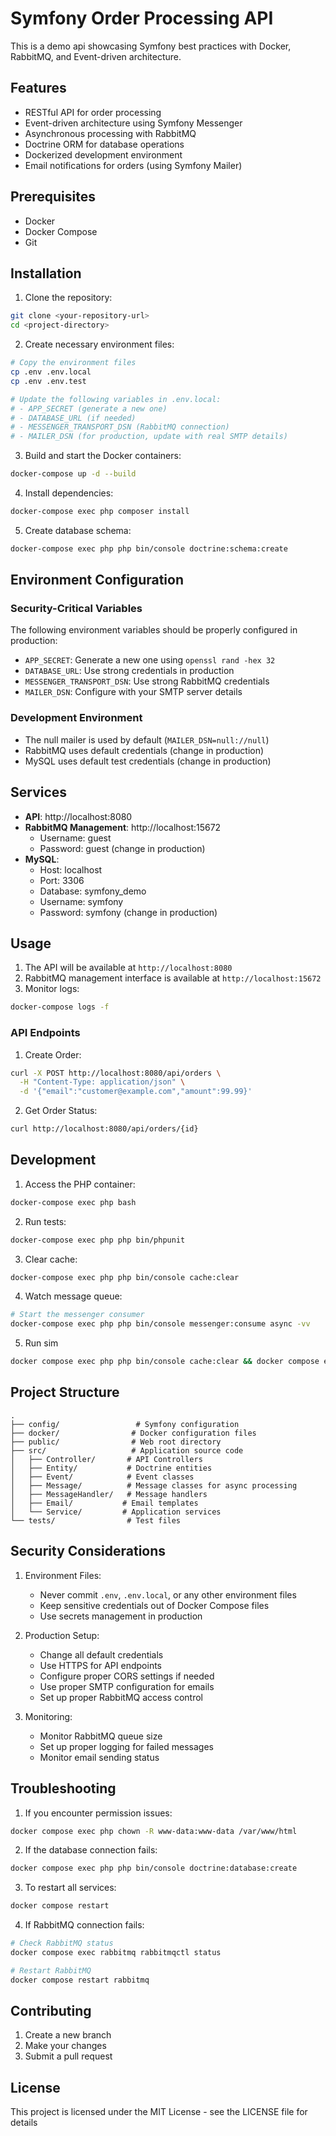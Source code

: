 # Symfony Order Processing API

This is a demo api showcasing Symfony best practices with Docker, RabbitMQ, and Event-driven architecture.

## Features

- RESTful API for order processing
- Event-driven architecture using Symfony Messenger
- Asynchronous processing with RabbitMQ
- Doctrine ORM for database operations
- Dockerized development environment
- Email notifications for orders (using Symfony Mailer)

## Prerequisites

- Docker
- Docker Compose
- Git

## Installation

1. Clone the repository:
```bash
git clone <your-repository-url>
cd <project-directory>
```

2. Create necessary environment files:
```bash
# Copy the environment files
cp .env .env.local
cp .env .env.test

# Update the following variables in .env.local:
# - APP_SECRET (generate a new one)
# - DATABASE_URL (if needed)
# - MESSENGER_TRANSPORT_DSN (RabbitMQ connection)
# - MAILER_DSN (for production, update with real SMTP details)
```

3. Build and start the Docker containers:
```bash
docker-compose up -d --build
```

4. Install dependencies:
```bash
docker-compose exec php composer install
```

5. Create database schema:
```bash
docker-compose exec php php bin/console doctrine:schema:create
```

## Environment Configuration

### Security-Critical Variables
The following environment variables should be properly configured in production:

- `APP_SECRET`: Generate a new one using `openssl rand -hex 32`
- `DATABASE_URL`: Use strong credentials in production
- `MESSENGER_TRANSPORT_DSN`: Use strong RabbitMQ credentials
- `MAILER_DSN`: Configure with your SMTP server details

### Development Environment
- The null mailer is used by default (`MAILER_DSN=null://null`)
- RabbitMQ uses default credentials (change in production)
- MySQL uses default test credentials (change in production)

## Services

- **API**: http://localhost:8080
- **RabbitMQ Management**: http://localhost:15672
  - Username: guest
  - Password: guest (change in production)
- **MySQL**:
  - Host: localhost
  - Port: 3306
  - Database: symfony_demo
  - Username: symfony
  - Password: symfony (change in production)

## Usage

1. The API will be available at `http://localhost:8080`
2. RabbitMQ management interface is available at `http://localhost:15672`
3. Monitor logs:
```bash
docker-compose logs -f
```

### API Endpoints

1. Create Order:
```bash
curl -X POST http://localhost:8080/api/orders \
  -H "Content-Type: application/json" \
  -d '{"email":"customer@example.com","amount":99.99}'
```

2. Get Order Status:
```bash
curl http://localhost:8080/api/orders/{id}
```

## Development

1. Access the PHP container:
```bash
docker-compose exec php bash
```

2. Run tests:
```bash
docker-compose exec php php bin/phpunit
```

3. Clear cache:
```bash
docker-compose exec php php bin/console cache:clear
```

4. Watch message queue:
```bash
# Start the messenger consumer
docker-compose exec php php bin/console messenger:consume async -vv
```

5. Run sim
```bash
docker compose exec php php bin/console cache:clear && docker compose exec php php bin/console messenger:consume async -vv & curl -X POST http://localhost:8080/api/orders -H "Content-Type: application/json" -d '{"email":"test@example.com","amount":99.99}'
```

## Project Structure

```
.
├── config/                 # Symfony configuration
├── docker/                # Docker configuration files
├── public/                # Web root directory
├── src/                   # Application source code
│   ├── Controller/       # API Controllers
│   ├── Entity/           # Doctrine entities
│   ├── Event/            # Event classes
│   ├── Message/          # Message classes for async processing
│   ├── MessageHandler/   # Message handlers
│   ├── Email/           # Email templates
│   └── Service/         # Application services
└── tests/                # Test files
```

## Security Considerations

1. Environment Files:
   - Never commit `.env`, `.env.local`, or any other environment files
   - Keep sensitive credentials out of Docker Compose files
   - Use secrets management in production

2. Production Setup:
   - Change all default credentials
   - Use HTTPS for API endpoints
   - Configure proper CORS settings if needed
   - Use proper SMTP configuration for emails
   - Set up proper RabbitMQ access control

3. Monitoring:
   - Monitor RabbitMQ queue size
   - Set up proper logging for failed messages
   - Monitor email sending status

## Troubleshooting

1. If you encounter permission issues:
```bash
docker compose exec php chown -R www-data:www-data /var/www/html
```

2. If the database connection fails:
```bash
docker compose exec php php bin/console doctrine:database:create
```

3. To restart all services:
```bash
docker compose restart
```

4. If RabbitMQ connection fails:
```bash
# Check RabbitMQ status
docker compose exec rabbitmq rabbitmqctl status

# Restart RabbitMQ
docker compose restart rabbitmq
```

## Contributing

1. Create a new branch
2. Make your changes
3. Submit a pull request

## License

This project is licensed under the MIT License - see the LICENSE file for details 